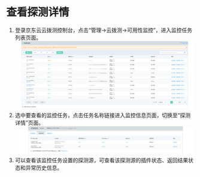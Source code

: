 # 查看探测详情  
1. 登录京东云云拨测控制台，点击“管理->云拨测->可用性监控”，进入监控任务列表页面。  
![任务列表](../../../../../image/Cloud-Detection/task-usa-list.png)
2. 选中要查看的监控任务，点击任务名称链接进入监控信息页面，切换至“探测详情”页面。  
![探测详情](../../../../../image/Cloud-Detection/DetectionResults.png)
3. 可以查看该监控任务设置的探测源，可查看该探测源的插件状态、返回结果状态和异常历史信息。  
